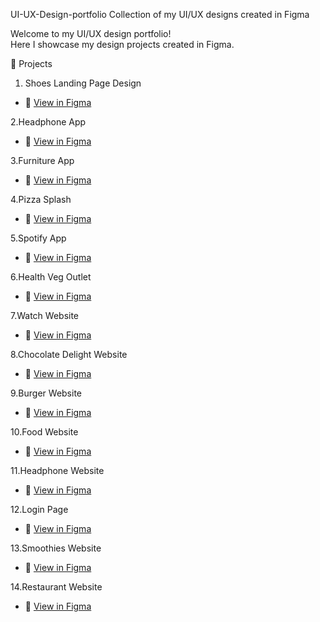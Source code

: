  UI-UX-Design-portfolio
Collection of my UI/UX designs created in Figma

Welcome to my UI/UX design portfolio!  
Here I showcase my design projects created in Figma.

📌 Projects
1. Shoes Landing Page Design
- 🔗 [View in Figma](https://www.figma.com/proto/XKwKBuSd8yhEkNmZGVWPCJ/shoes-landing-website?node-id=1-2&starting-point-node-id=1%3A2&t=7c4SL8LrFi2SHa4H-1)
  
2.Headphone App
- 🔗 [View in Figma](https://www.figma.com/proto/McUFDyOoCQy3yBi79QCHme/Headphone-mobile-app?node-id=1-2&p=f&t=K6so9q300KbVwUlO-1&scaling=scale-down&content-scaling=fixed&page-id=0%3A1)

3.Furniture App
- 🔗 [View in Figma](https://www.figma.com/proto/UzQXGRI14DxfTfK7xiDoHw/Furniture-App?node-id=2-2&starting-point-node-id=2%3A2&t=hiXS69zAHwktXWlj-1)

4.Pizza Splash 
- 🔗 [View in Figma](https://www.figma.com/proto/45oUGao0hooDbH2a9Gbp8a/pizza-splash?node-id=10-25&starting-point-node-id=1%3A5&t=oAuB9QpA29Zjkpiu-1)

5.Spotify App
- 🔗 [View in Figma](https://www.figma.com/proto/JyAdxeM4PJZBy139oOSH4Z/spotify?node-id=2-221&p=f&t=9m0BLOndrgcIalIp-1&scaling=scale-down&content-scaling=fixed&page-id=0%3A1&starting-point-node-id=1%3A2)

6.Health Veg Outlet
- 🔗 [View in Figma](https://www.figma.com/proto/mUwMPXDX4Y7XLqAV7cgPq8/Health-Veg-Outlet?node-id=1-2&p=f&t=jq0MTOjm9x3yDtWr-1&scaling=scale-down&content-scaling=fixed&page-id=0%3A1)

7.Watch Website
- 🔗 [View in Figma](https://www.figma.com/proto/nQDog0KinyPURxTzLKStAt/watch-Website?node-id=1-4&t=eR8DsHky9qmSuZcg-1)

8.Chocolate Delight Website
- 🔗 [View in Figma](https://www.figma.com/proto/raGHprWM3K5t1QyKPMKrv9/Chocolate-Delight?node-id=1-6&p=f&t=FLFLv025xrcwilTF-1&scaling=scale-down&content-scaling=fixed&page-id=0%3A1)

9.Burger Website
- 🔗 [View in Figma](https://www.figma.com/proto/pXOdfqtXDzAAvQqYRRfemj/burger-Website?node-id=3-2&p=f&t=nlQCwKQVzGjgFtUu-1&scaling=scale-down&content-scaling=fixed&page-id=0%3A1&starting-point-node-id=3%3A2)

10.Food Website
- 🔗 [View in Figma](https://www.figma.com/proto/y8SpXGyr0NWWp9ef4yzy75/food-Website?node-id=3-2&starting-point-node-id=3%3A2&t=00jYtALa4Wqsm3SG-1)

11.Headphone Website
- 🔗 [View in Figma](https://www.figma.com/proto/UKp85amhjXq31neHzgtu2p/Headphone-website?node-id=2-2&starting-point-node-id=2%3A2&t=COJMdgxTdFFqdjcf-1)

12.Login Page
- 🔗 [View in Figma](https://www.figma.com/proto/9riAEzb02E5rvP0AXMNe1W/Login-page?node-id=3-2&t=UWIBknQIVPb6uY5y-1)

13.Smoothies Website
- 🔗 [View in Figma](https://www.figma.com/proto/ZeDYTPt64toC1popHPtbl0/Smoothies-Website?node-id=10-271&starting-point-node-id=10%3A271&t=tRY4SsWRc9waWJNd-1)

14.Restaurant Website
- 🔗 [View in Figma](https://www.figma.com/proto/ynoSdTKIcpVOam0l1jnppb/Restaurant-Website?node-id=1-2&starting-point-node-id=1%3A2&t=8iNNPpARtoxxeQar-1)







  
